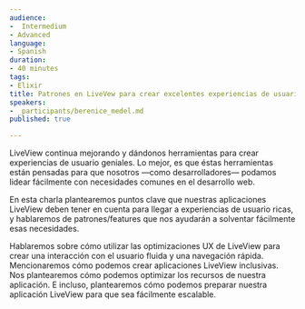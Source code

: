 ```yaml
---
audience:
-  Intermedium
- Advanced
language:
- Spanish
duration:
- 40 minutes
tags:
- Elixir
title: Patrones en LiveVew para crear excelentes experiencias de usuario
speakers:
- _participants/berenice_medel.md
published: true

---
```


LiveView continua mejorando y dándonos herramientas para crear experiencias de usuario geniales. Lo mejor, es que éstas herramientas están pensadas para que nosotros —como desarrolladores— podamos lidear fácilmente con necesidades comunes en el desarrollo web.
 
En esta charla plantearemos puntos clave que nuestras aplicaciones LiveView deben tener en cuenta para llegar a experiencias de usuario ricas, y hablaremos de patrones/features que nos ayudarán a solventar fácilmente esas necesidades.
 
Hablaremos sobre cómo utilizar las optimizaciones UX de LiveView para crear una interacción con el usuario fluida y una navegación rápida. Mencionaremos cómo podemos crear aplicaciones LiveView inclusivas. Nos plantearemos cómo podemos optimizar los recursos de nuestra aplicación. E incluso, plantearemos cómo podemos preparar nuestra aplicación LiveView para que sea fácilmente escalable.

